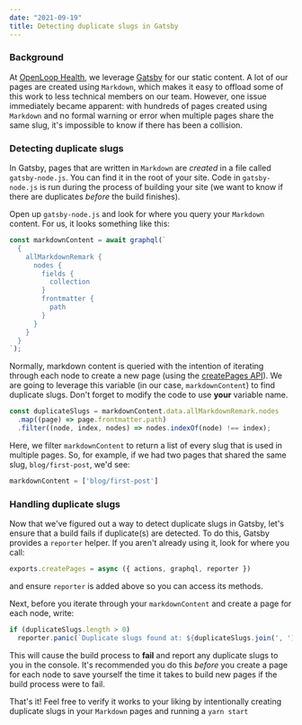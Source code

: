 ```yaml
---
date: "2021-09-19"
title: Detecting duplicate slugs in Gatsby
---
```


### Background

At [OpenLoop Health](https://openloophealth.com), we leverage [Gatsby](https://www.gatsbyjs.com/) for our static content. A lot of our pages are created using `Markdown`, which makes it easy to offload some of this work to less technical members on our team. However, one issue immediately became apparent: with hundreds of pages created using `Markdown` and no formal warning or error when multiple pages share the same slug, it's impossible to know if there has been a collision.

### Detecting duplicate slugs

In Gatsby, pages that are written in `Markdown` are *created* in a file called `gatsby-node.js`. You can find it in the root of your site. Code in `gatsby-node.js` is run during the process of building your site (we want to know if there are duplicates *before* the build finishes).

Open up `gatsby-node.js` and look for where you query your `Markdown` content. For us, it looks something like this:

```js
const markdownContent = await graphql(`
  {
    allMarkdownRemark {
      nodes {
        fields {
          collection
        }
        frontmatter {
          path
        }
      }
    }
  }
`);
```

Normally, markdown content is queried with the intention of iterating through each node to create a new page (using the [createPages API](https://www.gatsbyjs.com/docs/reference/config-files/gatsby-node/#createPages)). We are going to leverage this variable (in our case, `markdownContent`) to find duplicate slugs. Don't forget to modify the code to use **your** variable name.

```js
const duplicateSlugs = markdownContent.data.allMarkdownRemark.nodes
  .map((page) => page.frontmatter.path)
  .filter((node, index, nodes) => nodes.indexOf(node) !== index);
```

Here, we filter `markdownContent` to return a list of every slug that is used in multiple pages. So, for example, if we had two pages that shared the same slug, `blog/first-post`, we'd see:

```js
markdownContent = ['blog/first-post']
```

### Handling duplicate slugs

Now that we've figured out a way to detect duplicate slugs in Gatsby, let's ensure that a build fails if duplicate(s) are detected. To do this, Gatsby provides a `reporter` helper. If you aren't already using it, look for where you call:

```js
exports.createPages = async ({ actions, graphql, reporter })
```

and ensure `reporter` is added above so you can access its methods.

Next, before you iterate through your `markdownContent` and create a page for each node, write:

```js
if (duplicateSlugs.length > 0)
  reporter.panic(`Duplicate slugs found at: ${duplicateSlugs.join(', ')}`);
```

This will cause the build process to **fail** and report any duplicate slugs to you in the console. It's recommended you do this *before* you create a page for each node to save yourself the time it takes to build new pages if the build process were to fail.

That's it! Feel free to verify it works to your liking by intentionally creating duplicate slugs in your `Markdown` pages and running a `yarn start`
